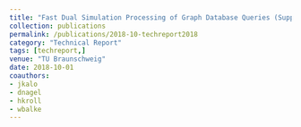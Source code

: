 ```yaml
---
title: "Fast Dual Simulation Processing of Graph Database Queries (Supplement)"
collection: publications
permalink: /publications/2018-10-techreport2018
category: "Technical Report"
tags: [techreport,]
venue: "TU Braunschweig"
date: 2018-10-01
coauthors:
- jkalo
- dnagel
- hkroll
- wbalke
---
```

